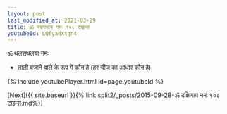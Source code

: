 ```yaml
---
layout: post
last_modified_at: 2021-03-29
title: ॐ पद्मगर्भाय नमः १०८ टाइम्स
youtubeId: LQfyadXtqn4
---
```

 
 
 ॐ थलसथलया नमः  
 
 -  ताली बजाने वाले के रूप में कौन है (हर चीज का आधार कौन है) 
 
  
 
  
 
 
 
 
 
 


{% include youtubePlayer.html id=page.youtubeId %}
 
[Next]({{ site.baseurl }}{% link  split2/_posts/2015-09-28-ॐ दक्षिणाय नमः १०८ टाइम्स.md%})
 

